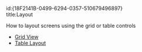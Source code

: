 id:{18F2141B-0499-6294-0357-510679496897}  
title:Layout  

How to layout screens using the grid or table controls

-  [Grid View](/recipes/android/layout/grid_view)
-  [Table Layout](/recipes/android/layout/table_layout)